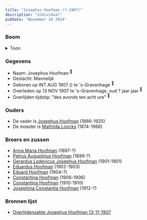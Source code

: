 ```yaml
---
title: "Josephus Hoofman (?-1907)"
description: "Individual"
pubDate: "November 20 2024"
---
```


### Boom
<details><summary>Toon</summary>

![test](https://www.plantuml.com/plantuml/svg/ZP9TJ-im38Rlyoiik00k9dNhDkWqJJ2qyI4OI0UudTB6h57JP8fJfcdQVyUZFUSW91XtaUtNVbuxvnIa3rLf11NQBgMN9QGoAnRULLPTEkCy12yjSGfj4BbM29dscS7wZUKohA74CaLFTOW2UdHXlKJngMjc915i102CdLVedtAT5HQ9XiDIQZiQGIosGXp1uySe4hNYuDOHBlEAuDgvrrBQ0v04Dr4KTNe0XvDusfkEkU_cLQDHMnWEKfckvwaBmU1W19qkN3nVGVkituShBsMr-bHAHMNCN5erpxmZIXtpx3GTk7sUGJlX4KVKOjaRsbmka04RgdiPScsKX3ldieB-GhMJBaDDnvDu4ly4rOC_aqU6EksoBHlGQYBy1TXP0yPclW4R3bQebBQBNNa2iuSN7fFqFm2dlBL-5mwDNkHXZSQu5KDkHRFDLgkf48sJ_u56oG5ETQ98xBiEry2_m-w_qitigJvJ4ft2ySaNStltqevheplrrxs8SxIAV_Wx)
</details>

### Gegevens
- Naam: Josephus Hoofman <sup><a href="../s00340/" style="text-decoration:none" title="Overlijdensakte Josephus Hoofman 13-11-1907">:link:</a></sup>
- Geslacht: Mannelijk
- Geboren op INT AUG 1907 () te 's-Gravenhage <sup><a href="../s00340/" style="text-decoration:none" title="Overlijdensakte Josephus Hoofman 13-11-1907">:link:</a></sup>
- Overleden op 13 NOV 1907 te 's-Gravenhage, oud ? jaar jaar <sup><a href="../s00340/" style="text-decoration:none" title="Overlijdensakte Josephus Hoofman 13-11-1907">:link:</a></sup>
- Overlijden tijdstip: "des avonds ten acht ure" <sup><a href="../s00340/" style="text-decoration:none" title="Overlijdensakte Josephus Hoofman 13-11-1907">:link:</a></sup>

### Ouders
- De vader is [Josephus Hoofman](../i00025/) (1866-1925)
- De moeder is [Mathilda Loocks](../i00194/) (1874-1966)

### Broers en zussen
- [Anna Maria Hoofman](../i00203/) (1897-?)
- [Petrus Augustinus Hoofman](../i00195/) (1899-?)
- [Gerardus Lodevicus Josephus Hoofman](../i00196/) (1901-1901)
- [Eduardus Hoofman](../i00197/) (1902-1903)
- [Eduard Hoofman](../i00198/) (1904-?)
- [Constantina Hoofman](../i00199/) (1906-1906)
- [Constantina Hoofman](../i00201/) (1910-1910)
- [Josephina Constantia Hoofman](../i00202/) (1912-?)

### Bronnen lijst
- [Overlijdensakte Josephus Hoofman 13-11-1907](../s00340/)